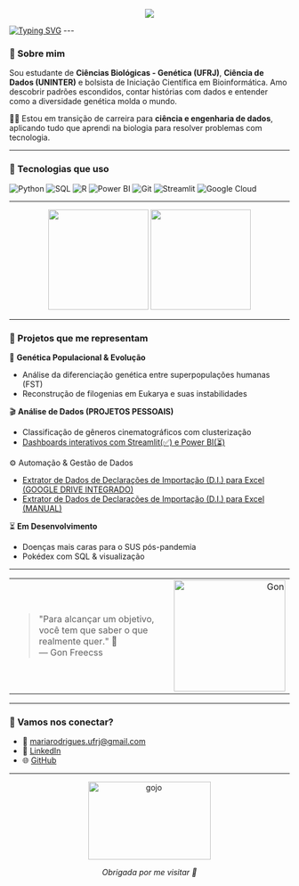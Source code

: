 <p align="center"><img src="https://media.tenor.com/vsQmbET1T84AAAAM/spyxfamily-spy-x-family.gif"> </p>
<a href="https://git.io/typing-svg"><img src="https://readme-typing-svg.demolab.com?font=Fira+Code&pause=1000&color=F7B3C8&center=true&vCenter=true&width=435&lines=Oi%2C+eu+sou+a+Maria!+%F0%9F%8C%BC" alt="Typing SVG" /></a>
---

### 💁 Sobre mim

Sou estudante de **Ciências Biológicas - Genética (UFRJ)**, **Ciência de Dados (UNINTER)** e bolsista de Iniciação Científica em Bioinformática. Amo descobrir padrões escondidos, contar histórias com dados e entender como a diversidade genética molda o mundo. 

👩‍💻 Estou em transição de carreira para **ciência e engenharia de dados**, aplicando tudo que aprendi na biologia para resolver problemas com tecnologia.

---

### 🧰 Tecnologias que uso

![Python](https://img.shields.io/badge/Python-3776AB?style=flat&logo=python&logoColor=white)
![SQL](https://img.shields.io/badge/SQL-003B57?style=flat&logo=mysql&logoColor=white)
![R](https://img.shields.io/badge/R-276DC3?style=flat&logo=r&logoColor=white)
![Power BI](https://img.shields.io/badge/PowerBI-F2C811?style=flat&logo=powerbi&logoColor=black)
![Git](https://img.shields.io/badge/Git-F05032?style=flat&logo=git&logoColor=white)
![Streamlit](https://img.shields.io/badge/Streamlit-FF4B4B?style=flat&logo=streamlit&logoColor=white)
![Google Cloud](https://img.shields.io/badge/GCP-4285F4?style=flat&logo=googlecloud&logoColor=white)

---
<p align="center">
  <img height="180em" src="https://github-readme-stats.vercel.app/api?username=mulinco&show_icons=true&theme=tokyonight" />
  <img height="180em" src="https://github-readme-stats.vercel.app/api/top-langs/?username=mulinco&layout=compact&theme=tokyonight"/>
</p>

---

### 🌱 Projetos que me representam

🔬 **Genética Populacional & Evolução**
- Análise da diferenciação genética entre superpopulações humanas (FST)
- Reconstrução de filogenias em Eukarya e suas instabilidades

🎬 **Análise de Dados (PROJETOS PESSOAIS)**
- Classificação de gêneros cinematográficos com clusterização
- [Dashboards interativos com Streamlit(✅) e Power BI(⏳)](https://github.com/mulinco/analysis-genre-netflix)

⚙️ Automação & Gestão de Dados

- [Extrator de Dados de Declarações de Importação (D.I.) para Excel (GOOGLE DRIVE INTEGRADO)](https://github.com/mulinco/Extrator_Dados_DI_PDF_Excel)
- [Extrator de Dados de Declarações de Importação (D.I.) para Excel (MANUAL)](https://github.com/mulinco/extrator-pdf-streamlit)

⏳ **Em Desenvolvimento**
- Doenças mais caras para o SUS pós-pandemia
- Pokédex com SQL & visualização

---

<div align="center">
  <table>
    <tr>
      <td>
        <blockquote>
          "Para alcançar um objetivo, você tem que saber o que realmente quer." 💚 <br>
          — Gon Freecss
        </blockquote>
      </td>
      <td width="150px" align="right">
        <img src="https://media1.tenor.com/m/FZx3TFExGOIAAAAd/gon-smile.gif" alt="Gon" width="200"/>
      </td>
    </tr>
  </table>
</div>

---

### 🤝 Vamos nos conectar?

- 💌 [mariarodrigues.ufrj@gmail.com](mailto:mariarodrigues.ufrj@gmail.com)
- 💼 [LinkedIn](https://www.linkedin.com/in/mariaclararodrigues3113)
- 🌐 [GitHub](https://github.com/mulinco)

---

<p align="center">
  <img src="https://media1.tenor.com/m/yf2J9gTT3rQAAAAC/bye-bye.gif" width="220" height="140" alt="gojo" width="500"/>
</p>

<p align="center">
 <i>Obrigada por me visitar 💖</i>
</p>
